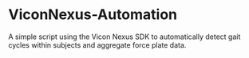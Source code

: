 # ViconNexus-Automation
A simple script using the Vicon Nexus SDK to automatically detect gait cycles within subjects and aggregate force plate data.
